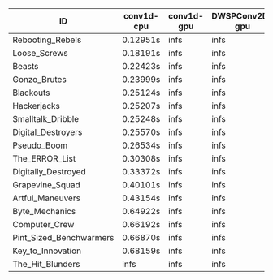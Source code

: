 |ID|conv1d-cpu|conv1d-gpu|DWSPConv2D-gpu|gemm-gpu|avg|
|-|-|-|-|-|-|
|Rebooting_Rebels|0.12951s|infs|infs|infs|infs|
|Loose_Screws|0.18191s|infs|infs|infs|infs|
|Beasts|0.22423s|infs|infs|infs|infs|
|Gonzo_Brutes|0.23999s|infs|infs|infs|infs|
|Blackouts|0.25124s|infs|infs|infs|infs|
|Hackerjacks|0.25207s|infs|infs|infs|infs|
|Smalltalk_Dribble|0.25248s|infs|infs|infs|infs|
|Digital_Destroyers|0.25570s|infs|infs|infs|infs|
|Pseudo_Boom|0.26534s|infs|infs|infs|infs|
|The_ERROR_List|0.30308s|infs|infs|infs|infs|
|Digitally_Destroyed|0.33372s|infs|infs|infs|infs|
|Grapevine_Squad|0.40101s|infs|infs|infs|infs|
|Artful_Maneuvers|0.43154s|infs|infs|infs|infs|
|Byte_Mechanics|0.64922s|infs|infs|infs|infs|
|Computer_Crew|0.66192s|infs|infs|infs|infs|
|Pint_Sized_Benchwarmers|0.66870s|infs|infs|infs|infs|
|Key_to_Innovation|0.68159s|infs|infs|infs|infs|
|The_Hit_Blunders|infs|infs|infs|infs|infs|
